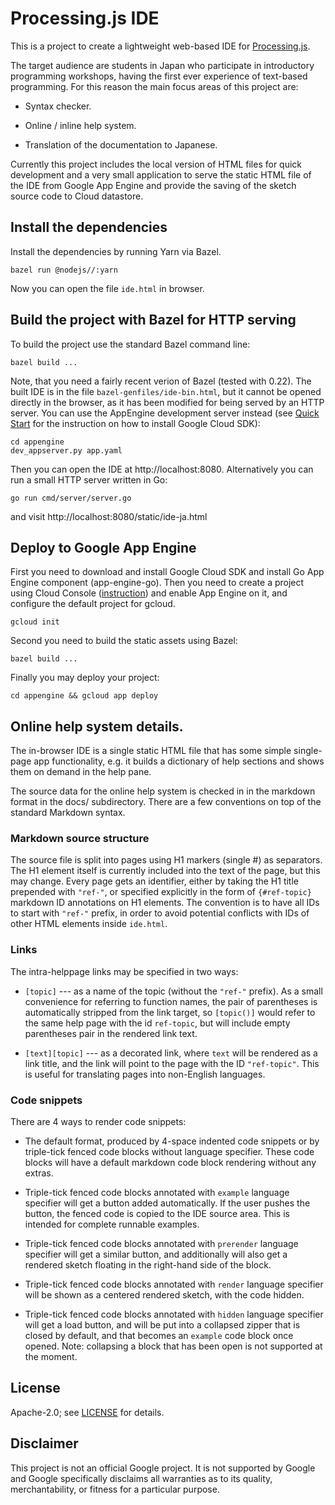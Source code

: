 # Processing.js IDE

This is a project to create a lightweight web-based IDE for
[Processing.js](http://processingjs.org/).

The target audience are students in Japan who participate in introductory
programming workshops, having the first ever experience of text-based
programming. For this reason the main focus areas of this project are:

*   Syntax checker.

*   Online / inline help system.

*   Translation of the documentation to Japanese.

Currently this project includes the local version of HTML files for quick
development and a very small application to serve the static HTML file of the
IDE from Google App Engine and provide the saving of the sketch source code
to Cloud datastore.

## Install the dependencies

Install the dependencies by running Yarn via Bazel.

    bazel run @nodejs//:yarn

Now you can open the file `ide.html` in browser.

## Build the project with Bazel for HTTP serving

To build the project use the standard Bazel command line:

    bazel build ...

Note, that you need a fairly recent verion of Bazel (tested with 0.22). The
built IDE is in the file `bazel-genfiles/ide-bin.html`, but it cannot be opened
directly in the browser, as it has been modified for being served by an HTTP
server. You can use the AppEngine development server instead (see
[Quick Start](https://cloud.google.com/appengine/docs/standard/go/quickstart)
for the instruction on how to install Google Cloud SDK):

    cd appengine
    dev_appserver.py app.yaml

Then you can open the IDE at http://localhost:8080. Alternatively you can run a
small HTTP server written in Go:

    go run cmd/server/server.go

and visit http://localhost:8080/static/ide-ja.html

## Deploy to Google App Engine

First you need to download and install Google Cloud SDK and install Go App
Engine component (app-engine-go). Then you need to create a project using Cloud
Console
([instruction](https://cloud.google.com/appengine/docs/standard/go/quickstart))
and enable App Engine on it, and configure the default project for gcloud.

    gcloud init

Second you need to build the static assets using Bazel:

    bazel build ...

Finally you may deploy your project:

    cd appengine && gcloud app deploy

## Online help system details.

The in-browser IDE is a single static HTML file that has some simple single-page
app functionality, e.g. it builds a dictionary of help sections and shows them
on demand in the help pane.

The source data for the online help system is checked in in the markdown format
in the docs/ subdirectory. There are a few conventions on top of the standard
Markdown syntax.

### Markdown source structure

The source file is split into pages using H1 markers (single #) as separators.
The H1 element itself is currently included into the text of the page, but this
may change. Every page gets an identifier, either by taking the H1 title
prepended with `"ref-"`, or specified explicitly in the form of `{#ref-topic}`
markdown ID annotations on H1 elements. The convention is to have all IDs to
start with `"ref-"` prefix, in order to avoid potential conflicts with IDs of
other HTML elements inside `ide.html`.

### Links

The intra-helppage links may be specified in two ways:

*   `[topic]` --- as a name of the topic (without the `"ref-"` prefix). As a
    small convenience for referring to function names, the pair of parentheses
    is automatically stripped from the link target, so `[topic()]` would refer
    to the same help page with the id `ref-topic`, but will include empty
    parentheses pair in the rendered link text.

*   `[text][topic]` --- as a decorated link, where `text` will be rendered as a
    link title, and the link will point to the page with the ID `"ref-topic"`.
    This is useful for translating pages into non-English languages.

### Code snippets

There are 4 ways to render code snippets:

*   The default format, produced by 4-space indented code snippets or by
    triple-tick fenced code blocks without language specifier. These code blocks
    will have a default markdown code block rendering without any extras.

*   Triple-tick fenced code blocks annotated with `example` language specifier
    will get a button added automatically. If the user pushes the button, the
    fenced code is copied to the IDE source area. This is intended for complete
    runnable examples.

*   Triple-tick fenced code blocks annotated with `prerender` language specifier
    will get a similar button, and additionally will also get a rendered sketch
    floating in the right-hand side of the block.

*   Triple-tick fenced code blocks annotated with `render` language specifier
    will be shown as a centered rendered sketch, with the code hidden.

*   Triple-tick fenced code blocks annotated with `hidden` language specifier
    will get a load button, and will be put into a collapsed zipper that is
    closed by default, and that becomes an `example` code block once opened.
    Note: collapsing a block that has been open is not supported at the moment.

## License

Apache-2.0; see [LICENSE](LICENSE) for details.

## Disclaimer

This project is not an official Google project. It is not supported by Google
and Google specifically disclaims all warranties as to its quality,
merchantability, or fitness for a particular purpose.
